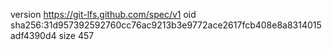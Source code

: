 version https://git-lfs.github.com/spec/v1
oid sha256:31d957392592760cc76ac9213b3e9772ace2617fcb408e8a8314015adf4390d4
size 457
